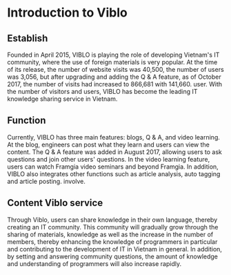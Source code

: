 
# Introduction to Viblo


## Establish

Founded in April 2015, VIBLO is playing the role of developing Vietnam's IT community, where the use of foreign materials is very popular. At the time of its release, the number of website visits was 40,500, the number of users was 3,056, but after upgrading and adding the Q & A feature, as of October 2017, the number of visits had increased to 866,681 with 141,660. user. With the number of visitors and users, VIBLO has become the leading IT knowledge sharing service in Vietnam.

## Function

Currently, VIBLO has three main features: blogs, Q & A, and video learning. At the blog, engineers can post what they learn and users can view the content. The Q & A feature was added in August 2017, allowing users to ask questions and join other users' questions. In the video learning feature, users can watch Framgia video seminars and beyond Framgia. In addition, VIBLO also integrates other functions such as article analysis, auto tagging and article posting. involve.



## Content Viblo service

Through Viblo, users can share knowledge in their own language, thereby creating an IT community. This community will gradually grow through the sharing of materials, knowledge as well as the increase in the number of members, thereby enhancing the knowledge of programmers in particular and contributing to the development of IT in Vietnam in general. In addition, by setting and answering community questions, the amount of knowledge and understanding of programmers will also increase rapidly.
